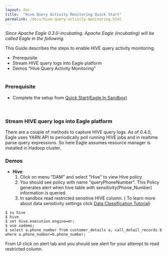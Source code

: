 ```yaml
---
layout: doc
title:  "Hive Query Activity Monitoring Quick Start" 
permalink: /docs/hive-query-activity-monitoring.html
---
```


*Since Apache Eagle 0.3.0-incubating. Apache Eagle (incubating) will be called Eagle in the following.*

This Guide describes the steps to enable HIVE query activity monitoring.

* Prerequisite
* Stream HIVE query logs into Eagle platform
* Demos "Hive Query Activity Monitoring"
<br/><br/>


### **Prerequisite**
* Complete the setup from [Quick Start(Eagle In Sandbox)](/docs/quick-start.html)	 
<br/><br/>


### **Stream HIVE query logs into Eagle platform**   
There are a couple of methods to capture HIVE query logs. As of 0.4.0, Eagle uses YARN API to periodically poll running HIVE jobs and in realtime parse query expressions. So here Eagle assumes resource manager is installed in Hadoop cluster. 

### **Demos**
* **Hive**:
	1. Click on menu "DAM" and select "Hive" to view Hive policy
	2. You should see policy with name "queryPhoneNumber". This Policy generates alert when hive table with sensitivity(Phone_Number) information is queried. 
	3. In sandbox read restricted sensitive HIVE column. ( To learn more about data sensitivity settings click [Data Classification Tutorial](/docs/tutorial/classification.html))

~~~
$ su hive
$ hive
$ set hive.execution.engine=mr;
$ use xademo;
$ select a.phone_number from customer_details a, call_detail_records b where a.phone_number=b.phone_number;
~~~

From UI click on alert tab and you should see alert for your attempt to read restricted column.  
